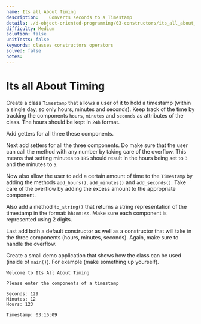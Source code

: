 ```yaml
---
name: Its all About Timing
description: 	Converts seconds to a Timestamp
details: ./d-object-oriented-programming/03-constructors/its_all_about_timing/README.md
difficulty: Medium
solution: false
unitTests: false
keywords: classes constructors operators
solved: false
notes:
---
```


# Its all About Timing

Create a class `Timestamp` that allows a user of it to hold a timestamp (within a single day, so only hours, minutes and seconds). Keep track of the time by tracking the components `hours`, `minutes` and `seconds` as attributes of the class. The hours should be kept in `24h` format.

Add getters for all three these components.

Next add setters for all the three components. Do make sure that the user can call the method with any number by taking care of the overflow. This means that setting minutes to `185` should result in the hours being set to `3` and the minutes to `5`.

Now also allow the user to add a certain amount of time to the `Timestamp` by adding the methods `add_hours()`, `add_minutes()` and `add_seconds()`. Take care of the overflow by adding the excess amount to the appropriate component.

Also add a method `to_string()` that returns a string representation of the timestamp in the format: `hh:mm:ss`. Make sure each component is represented using 2 digits.

Last add both a default constructor as well as a constructor that will take in the three components (hours, minutes, seconds). Again, make sure to handle the overflow.

Create a small demo application that shows how the class can be used (inside of `main()`). For example (make something up yourself).

```text
Welcome to Its All About Timing

Please enter the components of a timestamp

Seconds: 129
Minutes: 12
Hours: 123

Timestamp: 03:15:09
```
